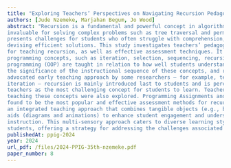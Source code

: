```yaml
---
title: "Exploring Teachers’ Perspectives on Navigating Recursion Pedagogies"
authors: [Jude Nzemeke, Marjahan Begum, Jo Wood]
abstract: "Recursion is a fundamental and powerful concept in algorithm design and programming. While
invaluable for solving complex problems such as tree traversal and permutation generation, recursion
presents challenges for students who often struggle with comprehension, tracing recursive calls, and
devising efficient solutions. This study investigates teachers’ pedagogical and instructional strategies
for teaching recursion, as well as effective assessment techniques. It explores the order in which
programming concepts, such as iteration, selection, sequencing, recursion, and object-oriented
programming (OOP) are taught in relation to how well students understand the concepts. It highlights
the significance of the instructional sequence of these concepts, and reveals that, contrary to the
advocated early teaching approach by some researchers – for example, teaching recursion first before
iteration – recursion is mainly introduced last to students and is perceived by most of the surveyed
teachers as the most challenging concept for students to learn. Teachers’ perceptions of the difficulty in
teaching these concepts were also explored. Programming Assignments and Coding Challenges are
found to be the most popular and effective assessment methods for recursion. The study advocates for
an integrated teaching approach that combines tangible objects (e.g., boxes and envelopes) and visual
aids (diagrams and animations) to enhance student engagement and understanding during recursion
instruction. This multi-sensory approach caters to diverse learning styles and preferences among
students, offering a strategy for addressing the challenges associated with teaching recursion."
publishedAt: ppig-2024
year: 2024
url_pdf: /files/2024-PPIG-35th-nzemeke.pdf
paper_number: 8
---
```

